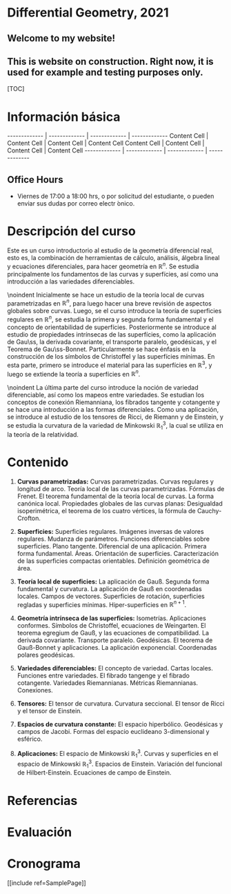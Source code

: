 # Differential Geometry, 2021

## Welcome to my website!
## This is website on construction. Right now, it is used for example and testing purposes only.

[TOC]

# Información básica

------------- | ------------- | ------------- | -------------
Content Cell  | Content Cell  | Content Cell  | Content Cell 
Content Cell  | Content Cell  | Content Cell  | Content Cell 
------------- | ------------- | ------------- | -------------

## Office Hours

* Viernes de 17:00 a 18:00 hrs, o por solicitud del estudiante, o pueden enviar sus dudas por correo electr ́onico.


# Descripción del curso

Este es un curso introductorio al estudio de la geometría diferencial real, esto es, la combinación de herramientas de cálculo, análisis, álgebra lineal y ecuaciones diferenciales, para hacer geometría en $\mathbb{R}^n$. Se estudia principalmente los fundamentos de las curvas y superfícies, así como una introducción a las variedades diferenciables.

\noindent
Inicialmente se hace un estudio de la teoría local de curvas parametrizadas en $\mathbb{R}^n$, para luego hacer una breve revisión de aspectos globales sobre curvas. Luego, se el curso introduce la teoría de superficies regulares en $\mathbb{R}^n$, se estudia la primera y segunda forma fundamental y el concepto de orientabilidad de superfícies. Posteriormente se introduce al estudio de propiedades intrínsecas de las superfícies, como la aplicación de Gau\ss, la derivada covariante, el transporte paralelo, geodésicas, y el Teorema de Gau\ss-Bonnet. Particularmente se hace énfasis en la construcción de los símbolos de Christoffel y las superfícies mínimas. En esta parte, primero se introduce el material para las superfícies en $\mathbb{R}^3$, y luego se extiende la teoría a superfícies en $\mathbb{R}^n$.
    
\noindent
La última parte del curso introduce la noción de variedad diferenciable, así como los mapeos entre variedades. Se estudian los conceptos de conexión Riemanniana, los fibrados tangente y cotangente y se hace una introducción a las formas diferenciales. Como una aplicación, se introduce al estudio de los tensores de Ricci, de Riemann y de Einstein, y se estudia la curvatura de la variedad de Minkowski $\mathbb{R}_1^3$, la cual se utiliza en la teoría de la relatividad.


# Contenido

1. **Curvas parametrizadas:** Curvas parametrizadas. Curvas regulares y longitud de arco. Teoría local de las curvas parametrizadas. Fórmulas de Frenet. El teorema fundamental de la teoría local de curvas. La forma canónica local. Propiedades globales de las curvas planas: Desigualdad isoperimétrica, el teorema de los cuatro vértices, la fórmula de Cauchy-Crofton.

2. **Superficies:** Superficies regulares. Imágenes inversas de valores regulares. Mudanza de parámetros. Funciones diferenciables sobre superficies. Plano tangente. Diferencial de una aplicación. Primera forma fundamental. Áreas. Orientación de superficies. Caracterización de las superficies compactas orientables. Definición geométrica de área.

3. **Teoría local de superficies:** La aplicación de Gauß. Segunda forma fundamental y curvatura. La aplicación de Gauß en coordenadas locales. Campos de vectores. Superficies de rotación, superficies regladas y superficies mínimas. Hiper-superficies en $\mathbb{R}^{n+1}$.

4. **Geometría intrínseca de las superficies:** Isometrías. Aplicaciones conformes. Símbolos de Christoffel, ecuaciones de Weingarten. El teorema egregium de Gauß, y las ecuaciones de compatibilidad. La derivada covariante. Transporte paralelo. Geodésicas. El teorema de Gauß-Bonnet y aplicaciones. La aplicación exponencial. Coordenadas polares geodésicas.

5. **Variedades diferenciables:** El concepto de variedad. Cartas locales. Funciones entre variedades. El fibrado tangenge y el fibrado cotangente. Variedades Riemannianas. Métricas Riemannianas. Conexiones.

6. **Tensores:** El tensor de curvatura. Curvatura seccional. El tensor de Ricci y el tensor de Einstein.

7. **Espacios de curvatura constante:** El espacio hiperbólico. Geodésicas y campos de Jacobi. Formas del espacio euclideano 3-dimensional y esférico.

8. **Aplicaciones:** El espacio de Minkowski $\mathbb{R}_1^3$. Curvas y superficies en el espacio de Minkowski $\mathbb{R}_1^3$. Espacios de Einstein. Variación del funcional de Hilbert-Einstein. Ecuaciones de campo de Einstein.


# Referencias

# Evaluación

# Cronograma


[[include ref=SamplePage]]